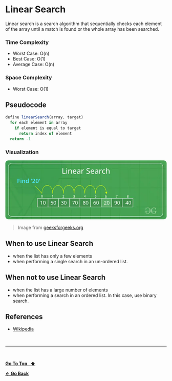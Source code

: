 # Linear Search

Linear search is a search algorithm that sequentially checks each element of the array until a match is found or the whole array has been searched.

### Time Complexity

- Worst Case: O(n)
- Best Case: O(1)
- Average Case: O(n)

### Space Complexity

- Worst Case: O(1)

## Pseudocode

```js
define linearSearch(array, target)
  for each element in array
    if element is equal to target
      return index of element
  return -1
```

### Visualization

![Linear Search](./linear-search.webp 'Linear Search')

> Image from [geeksforgeeks.org](https://www.geeksforgeeks.org/linear-search)

## When to use Linear Search

- when the list has only a few elements
- when performing a single search in an un-ordered list.

## When not to use Linear Search

- when the list has a large number of elements
- when performing a search in an ordered list. In this case, use binary search.

## References

- [Wikipedia](https://en.wikipedia.org/wiki/Linear_search#:~:text=Linear%20search%20is%20usually%20very,to%20use%20a%20faster%20method.)

&nbsp;

---

&nbsp;

[**Go To Top &nbsp; ⬆️**](#linear-search)

[**← Go Back**](./README.md)

&nbsp;
